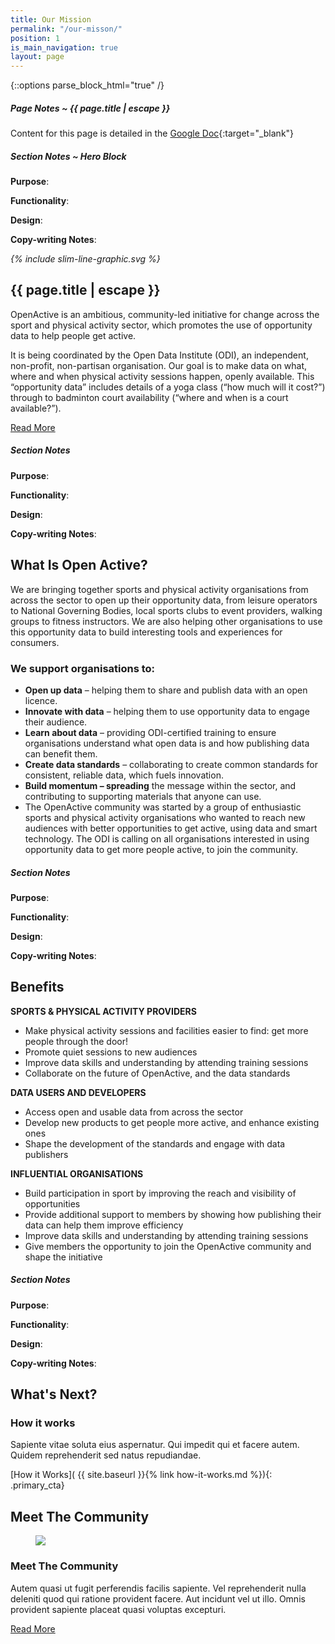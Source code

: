 ```yaml
---
title: Our Mission
permalink: "/our-misson/"
position: 1
is_main_navigation: true
layout: page
---
```


{::options parse_block_html="true" /}

<article class="note-wrap">
<div class="notes">

##### Page Notes ~ {{ page.title | escape }}
Content for this page is detailed in the
[Google Doc](https://drive.google.com/open?id=1cOIWKH_yIbYhG7pzKTe31shjfqSgBU5JlKRZrqUazug){:target="_blank"}

</div>
</article>

<article class="note-wrap">
<div class="notes">

##### Section Notes ~ Hero Block
**Purpose**:  

**Functionality**:

**Design**:

**Copy-writing Notes**:

</div>
</article>


<article markdown="0" class="hero--simple">
<i class="line-graphic">{% include slim-line-graphic.svg %}</i>
<div class="one">
<h1>{{ page.title | escape }}</h1>
<p>OpenActive is an ambitious, community-led initiative for change across the sport and physical activity sector, which promotes the use of opportunity data to help people get active.</p>
<p> It is being coordinated by the Open Data Institute (ODI), an independent, non-profit, non-partisan organisation. Our goal is to make data on what, where and when physical activity sessions happen, openly available. This “opportunity data” includes details of a yoga class (“how much will it cost?”) through to badminton court availability (“where and when is a court available?”).</p>

<a class="button-primary" href="{{ site.baseurl }}{% link our-mission-full.md %}">Read More</a>
</div>

</article>



<article class="note-wrap">
<div class="notes">

##### Section Notes
**Purpose**:  

**Functionality**:

**Design**:

**Copy-writing Notes**:

</div>
</article>

<article class="title-row">
<h2 class="sub-heading-two">What Is Open Active?</h2>

<div class="two tworight">

<p class="h3-copy">We are bringing together sports and physical activity organisations from across the sector to open up their opportunity data, from leisure operators to National Governing Bodies, local sports clubs to event providers, walking groups to fitness instructors. We are also helping other organisations to use this opportunity data to build interesting tools and experiences for consumers.</p>

</div>
<div class="two tworight">

### We support organisations to:

+ **Open up data** – helping them to share and publish data with an open licence.
+ **Innovate with data** – helping them to use opportunity data to engage their audience.
+ **Learn about data** – providing ODI-certified training to ensure organisations understand what open data is and how publishing data can benefit them.
+ **Create data standards** – collaborating to create common standards for consistent, reliable data, which fuels innovation.
+ **Build momentum – spreading** the message within the sector, and contributing to supporting materials that anyone can use.
+ The OpenActive community was started by a group of enthusiastic sports and physical activity organisations who wanted to reach new audiences with better opportunities to get active, using data and smart technology. The ODI is calling on all organisations interested in using opportunity data to get more people active, to join the community.

</div>
</article>

<article class="note-wrap">
<div class="notes">

##### Section Notes
**Purpose**:  

**Functionality**:

**Design**:

**Copy-writing Notes**:

</div>
</article>



<article class="title-row">
<h2 class="sub-heading-two">Benefits</h2>
<div class="three">

**SPORTS & PHYSICAL ACTIVITY PROVIDERS**
+ Make physical activity sessions and facilities easier to find: get more people through the door!
+ Promote quiet sessions to new audiences
+ Improve data skills and understanding by attending training sessions
+ Collaborate on the future of OpenActive, and the data standards

</div>
<div class="three">
    
**DATA USERS AND DEVELOPERS**
+ Access open and usable data from across the sector
+ Develop new products to get people more active, and enhance existing ones
+ Shape the development of the standards and engage with data publishers
    
</div>
<div class=" three">

**INFLUENTIAL ORGANISATIONS**
+ Build participation in sport by improving the reach and visibility of opportunities
+ Provide additional support to members by showing how publishing their data can help them improve efficiency
+ Improve data skills and understanding by attending training sessions
+ Give members the opportunity to join the OpenActive community and shape the initiative

</div>
</article>



<article class="note-wrap">
<div class="notes">

##### Section Notes
**Purpose**:  

**Functionality**:

**Design**:

**Copy-writing Notes**:

</div>
</article>


<article class="call_to_action--full-width brand-ten-bc">
<h2 class="sub-heading-two">What's Next?</h2>
<div class="one">

### How it works
Sapiente vitae soluta eius aspernatur. Qui impedit qui et facere autem. Quidem reprehenderit sed natus repudiandae.

[How it Works]( {{ site.baseurl }}{% link how-it-works.md %}){: .primary_cta}


</div>

<figure class="brand-nine-bc">
<div style="background: url({{ site.url }}/assets/images/sideplank.jpg)center center / cover no-repeat;"></div>
</figure>

</article>


<article class="post-list">
<h2 class="sub-heading-two">Meet The Community</h2>
<div class="posts">
<div class="post subgrid">
<figure>
<img src="{{ site.url }}/openactive/assets/images/sideplank.jpg">
</figure>
<div>
<h3>Meet The Community</h3>

Autem quasi ut fugit perferendis facilis sapiente. Vel reprehenderit nulla deleniti quod qui ratione
provident facere. Aut incidunt vel ut illo. Omnis provident sapiente placeat quasi voluptas excepturi.

<a class="button-primary" href="{{ post.url | relative_url }}">Read More</a>
</div>
</div>
</div>
</article>
